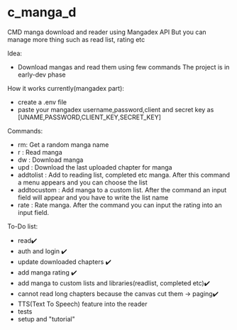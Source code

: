 # c_manga_d

CMD manga download and reader using Mangadex API
But you can manage more thing such as read list, rating etc


Idea:
  - Download mangas and read them using few commands
The project is in early-dev phase

How it works currently(mangadex part):
  - create a .env file
  - paste your mangadex username,password,client and secret key as [UNAME,PASSWORD,CLIENT_KEY,SECRET_KEY]

Commands:
 - rm: Get a random manga name
 - r <name>: Read <name> manga
 - dw <name>: Download <name> manga
 - upd <name>: Download the last uploaded chapter for <name> manga
 - addtolist <name>: Add to reading list, completed etc <name> manga. After this command a menu appears and you can choose the list
 - addtocustom <name>: Add <name> manga to a custom list. After the command an input field will appear and you have to write the list name
 - rate <name>: Rate <name> manga. After the command you can input the rating into an input field. 

To-Do list:
 - read✔️
 - auth and login ✔️
 - update downloaded chapters ✔️
 - add manga rating ✔️
 - add manga to custom lists and libraries(readlist, completed etc)✔️
 - cannot read long chapters because the canvas cut them -> paging✔️
 - TTS(Text To Speech) feature into the reader
 - tests
 - setup and "tutorial"
